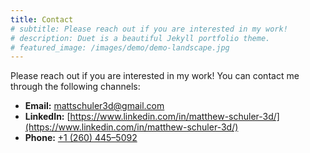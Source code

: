 ```yaml
---
title: Contact
# subtitle: Please reach out if you are interested in my work!
# description: Duet is a beautiful Jekyll portfolio theme.
# featured_image: /images/demo/demo-landscape.jpg
---
```


Please reach out if you are interested in my work! You can contact me through the following channels:

* **Email:** [mattschuler3d@gmail.com](mailto:mattschuler3d@gmail.com)
* **LinkedIn:** [https://www.linkedin.com/in/matthew-schuler-3d/](https://www.linkedin.com/in/matthew-schuler-3d/)
* **Phone:** [+1 (260) 445–5092](tel:+12604455092)